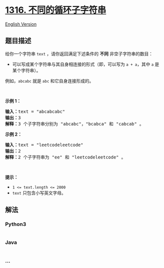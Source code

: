# [1316. 不同的循环子字符串](https://leetcode-cn.com/problems/distinct-echo-substrings)

[English Version](/solution/1300-1399/1316.Distinct%20Echo%20Substrings/README_EN.md)

## 题目描述
<!-- 这里写题目描述 -->
<p>给你一个字符串&nbsp;<code>text</code> ，请你返回满足下述条件的&nbsp;<strong>不同</strong> 非空子字符串的数目：</p>

<ul>
	<li>可以写成某个字符串与其自身相连接的形式（即，可以写为 <code>a&nbsp;+ a</code>，其中 <code>a</code> 是某个字符串）。</li>
</ul>

<p>例如，<code>abcabc</code>&nbsp;就是&nbsp;<code>abc</code>&nbsp;和它自身连接形成的。</p>

<p>&nbsp;</p>

<p><strong>示例 1：</strong></p>

<pre><strong>输入：</strong>text = &quot;abcabcabc&quot;
<strong>输出：</strong>3
<strong>解释：</strong>3 个子字符串分别为 &quot;abcabc&quot;，&quot;bcabca&quot; 和 &quot;cabcab&quot; 。
</pre>

<p><strong>示例 2：</strong></p>

<pre><strong>输入：</strong>text = &quot;leetcodeleetcode&quot;
<strong>输出：</strong>2
<strong>解释：</strong>2 个子字符串为 &quot;ee&quot; 和 &quot;leetcodeleetcode&quot; 。
</pre>

<p>&nbsp;</p>

<p><strong>提示：</strong></p>

<ul>
	<li><code>1 &lt;= text.length &lt;= 2000</code></li>
	<li><code>text</code>&nbsp;只包含小写英文字母。</li>
</ul>



## 解法
<!-- 这里可写通用的实现逻辑 -->


<!-- tabs:start -->

### **Python3**
<!-- 这里可写当前语言的特殊实现逻辑 -->

```python

```

### **Java**
<!-- 这里可写当前语言的特殊实现逻辑 -->

```java

```

### **...**
```

```

<!-- tabs:end -->